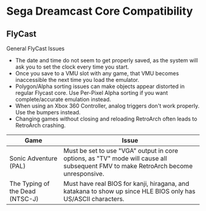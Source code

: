 # Sega Dreamcast Core Compatibility

## FlyCast

General FlyCast Issues

- The date and time do not seem to get properly saved, as the system will ask you to set the clock every time you start.
- Once you save to a VMU slot with any game, that VMU becomes inaccessible the next time you load the emulator.
- Polygon/Alpha sorting issues can make objects appear distorted in regular Flycast core. Use Per-Pixel Alpha sorting if you want complete/accurate emulation instead.
- When using an Xbox 360 Controller, analog triggers don't work properly. Use the bumpers instead.
- Changing games without closing and reloading RetroArch often leads to RetroArch crashing.

| Game                                        | Issue                                                                                                                                                                                                                                                                  |
|---------------------------------------------|------------------------------------------------------------------------------------------------------------------------------------------------------------------------------------------------------------------------------------------------------------------------|
| Sonic Adventure (PAL)                       | Must be set to use "VGA" output in core options, as "TV" mode will cause all subsequent FMV to make RetroArch become unresponsive.                                                                                                                                     |
| The Typing of the Dead (NTSC-J)             | Must have real BIOS for kanji, hiragana, and katakana to show up since HLE BIOS only has US/ASCII characters.            |
